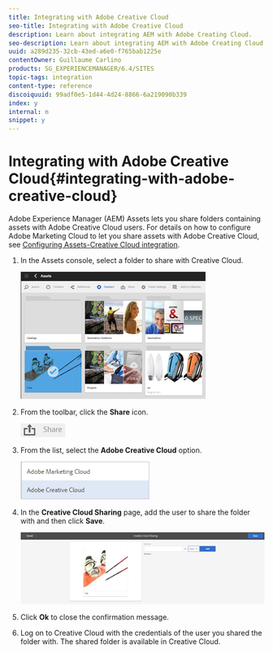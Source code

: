 ```yaml
---
title: Integrating with Adobe Creative Cloud
seo-title: Integrating with Adobe Creative Cloud
description: Learn about integrating AEM with Adobe Creating Cloud.
seo-description: Learn about integrating AEM with Adobe Creating Cloud.
uuid: a289d235-32cb-43ed-a6e0-f765bab1225e
contentOwner: Guillaume Carlino
products: SG_EXPERIENCEMANAGER/6.4/SITES
topic-tags: integration
content-type: reference
discoiquuid: 99adf0e5-1d44-4d24-8866-6a219090b339
index: y
internal: n
snippet: y
---
```


# Integrating with Adobe Creative Cloud{#integrating-with-adobe-creative-cloud}

Adobe Experience Manager (AEM) Assets lets you share folders containing assets with Adobe Creative Cloud users. For details on how to configure Adobe Marketing Cloud to let you share assets with Adobe Creative Cloud, see [Configuring Assets-Creative Cloud integration](../../../sites/administering/using/configure-assets-cc-integration.md).

1. In the Assets console, select a folder to share with Creative Cloud.

   ![](assets/chlimage_1-18.png)

1. From the toolbar, click the **Share** icon.

   ![](assets/chlimage_1-19.png)

1. From the list, select the **Adobe Creative Cloud** option.

   ![](assets/chlimage_1-20.png)

1. In the **Creative Cloud Sharing** page, add the user to share the folder with and then click **Save**.

   ![](assets/chlimage_1-21.png)

1. Click **Ok** to close the confirmation message.
1. Log on to Creative Cloud with the credentials of the user you shared the folder with. The shared folder is available in Creative Cloud.

